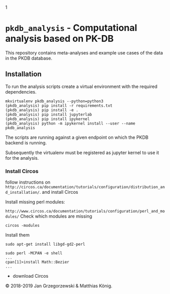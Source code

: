 1
# `pkdb_analysis` - Computational analysis based on PK-DB


This repository contains meta-analyses and example use cases of the data in the PKDB database.

## Installation
To run the analysis scripts create a virtual environment with the required dependencies.
```
mkvirtualenv pkdb_analysis --python=python3
(pkdb_analysis) pip install -r requirements.txt
(pkdb_analysis) pip install -e .
(pkdb_analysis) pip install jupyterlab
(pkdb_analysis) pip install ipykernel
(pkdb_analysis) python -m ipykernel install --user --name pkdb_analysis

```
The scripts are running against a given endpoint on which the PKDB backend is running.


Subsequently the virtualenv must be registered as jupyter kernel to use it for the analysis.

### Install Circos
follow instructions on 
`http://circos.ca/documentation/tutorials/configuration/distribution_and_installation/`.
and install Circos 
 
Install missing perl modules:

`http://www.circos.ca/documentation/tutorials/configuration/perl_and_modules/`
Check which modules are missing
```
circos -modules
```
Install them
```
sudo apt-get install libgd-gd2-perl

```
```
sudo perl -MCPAN -e shell
...
cpan[1]>install Math::Bezier
...
```
- download Circos


&copy; 2018-2019 Jan Grzegorzewski & Matthias König.
